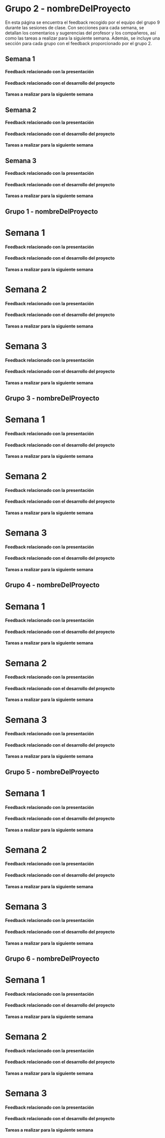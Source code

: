 # Grupo 2 - nombreDelProyecto

En esta página se encuentra el feedback recogido por el equipo del grupo 9 durante las sesiones de clase. Con secciones para cada semana, se detallan los comentarios y sugerencias del profesor y los compañeros, así como las tareas a realizar para la siguiente semana. Además, se incluye una sección para cada grupo con el feedback proporcionado por el grupo 2.

## Semana 1
#### Feedback relacionado con la presentación

#### Feedback relacionado con el desarrollo del proyecto

#### Tareas a realizar para la siguiente semana


## Semana 2
#### Feedback relacionado con la presentación

#### Feedback relacionado con el desarrollo del proyecto

#### Tareas a realizar para la siguiente semana

## Semana 3
#### Feedback relacionado con la presentación

#### Feedback relacionado con el desarrollo del proyecto

#### Tareas a realizar para la siguiente semana

## Grupo 1 - nombreDelProyecto
# Semana 1
#### Feedback relacionado con la presentación

#### Feedback relacionado con el desarrollo del proyecto

#### Tareas a realizar para la siguiente semana


# Semana 2
#### Feedback relacionado con la presentación

#### Feedback relacionado con el desarrollo del proyecto

#### Tareas a realizar para la siguiente semana

# Semana 3
#### Feedback relacionado con la presentación

#### Feedback relacionado con el desarrollo del proyecto

#### Tareas a realizar para la siguiente semana

## Grupo 3 -  nombreDelProyecto
# Semana 1
#### Feedback relacionado con la presentación

#### Feedback relacionado con el desarrollo del proyecto

#### Tareas a realizar para la siguiente semana


# Semana 2
#### Feedback relacionado con la presentación

#### Feedback relacionado con el desarrollo del proyecto

#### Tareas a realizar para la siguiente semana

# Semana 3
#### Feedback relacionado con la presentación

#### Feedback relacionado con el desarrollo del proyecto

#### Tareas a realizar para la siguiente semana

## Grupo 4 -  nombreDelProyecto
# Semana 1
#### Feedback relacionado con la presentación

#### Feedback relacionado con el desarrollo del proyecto

#### Tareas a realizar para la siguiente semana


# Semana 2
#### Feedback relacionado con la presentación

#### Feedback relacionado con el desarrollo del proyecto

#### Tareas a realizar para la siguiente semana

# Semana 3
#### Feedback relacionado con la presentación

#### Feedback relacionado con el desarrollo del proyecto

#### Tareas a realizar para la siguiente semana

## Grupo 5 -  nombreDelProyecto
# Semana 1
#### Feedback relacionado con la presentación

#### Feedback relacionado con el desarrollo del proyecto

#### Tareas a realizar para la siguiente semana


# Semana 2
#### Feedback relacionado con la presentación

#### Feedback relacionado con el desarrollo del proyecto

#### Tareas a realizar para la siguiente semana

# Semana 3
#### Feedback relacionado con la presentación

#### Feedback relacionado con el desarrollo del proyecto

#### Tareas a realizar para la siguiente semana


## Grupo 6 -  nombreDelProyecto
# Semana 1
#### Feedback relacionado con la presentación

#### Feedback relacionado con el desarrollo del proyecto

#### Tareas a realizar para la siguiente semana


# Semana 2
#### Feedback relacionado con la presentación

#### Feedback relacionado con el desarrollo del proyecto

#### Tareas a realizar para la siguiente semana

# Semana 3
#### Feedback relacionado con la presentación

#### Feedback relacionado con el desarrollo del proyecto

#### Tareas a realizar para la siguiente semana

